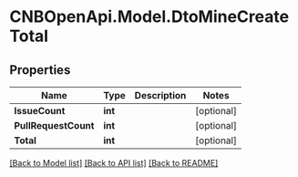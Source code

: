 # CNBOpenApi.Model.DtoMineCreateTotal

## Properties

Name | Type | Description | Notes
------------ | ------------- | ------------- | -------------
**IssueCount** | **int** |  | [optional] 
**PullRequestCount** | **int** |  | [optional] 
**Total** | **int** |  | [optional] 

[[Back to Model list]](../../README.md#documentation-for-models) [[Back to API list]](../../README.md#documentation-for-api-endpoints) [[Back to README]](../../README.md)

